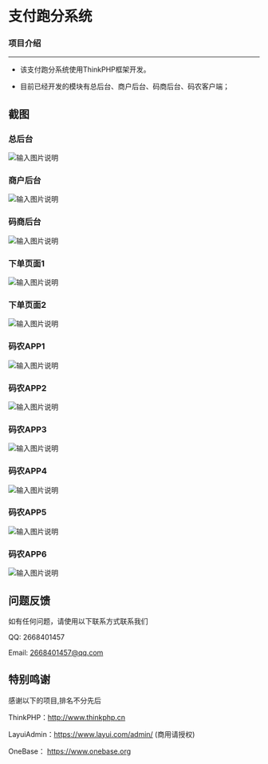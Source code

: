 
支付跑分系统
===============

### 项目介绍
***

- 该支付跑分系统使用ThinkPHP框架开发。

- 目前已经开发的模块有总后台、商户后台、码商后台、码农客户端；

## **截图**

### **总后台**

![输入图片说明](http://puv3egygu.bkt.clouddn.com/admin.png "商户平台")

### **商户后台**

![输入图片说明](http://puv3egygu.bkt.clouddn.com/agent.png "商户平台")

### **码商后台**

![输入图片说明](http://puv3egygu.bkt.clouddn.com/mashang.png "运营平台")

### **下单页面1**

![输入图片说明](http://puv3egygu.bkt.clouddn.com/xiadan1.png "运营平台")

### **下单页面2**

![输入图片说明](http://puv3egygu.bkt.clouddn.com/xiadan2.png "运营平台")

### **码农APP1**

![输入图片说明](http://puv3egygu.bkt.clouddn.com/mn6.jpg "运营平台")

### **码农APP2**

![输入图片说明](http://puv3egygu.bkt.clouddn.com/mn5.jpg "运营平台")

### **码农APP3**

![输入图片说明](http://puv3egygu.bkt.clouddn.com/mn4.jpg "运营平台")

### **码农APP4**

![输入图片说明](http://puv3egygu.bkt.clouddn.com/mn3.jpg "运营平台")

### **码农APP5**

![输入图片说明](http://puv3egygu.bkt.clouddn.com/mn2.jpg "运营平台")

### **码农APP6**

![输入图片说明](http://puv3egygu.bkt.clouddn.com/mn1.jpg "运营平台")

## **问题反馈**

如有任何问题，请使用以下联系方式联系我们

QQ: 2668401457

Email: 2668401457@qq.com

## **特别鸣谢**

感谢以下的项目,排名不分先后

ThinkPHP：http://www.thinkphp.cn

LayuiAdmin：https://www.layui.com/admin/ (商用请授权)

OneBase： https://www.onebase.org
